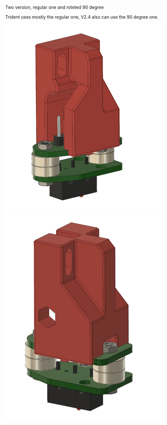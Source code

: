 
Two version, regular one and roteted 90 degree

Trident uses mostly the regular one, V2.4 also can use the 90 degree one.


![PIC](../Images/PIC_3.png)
![PIC](../Images/PIC4.png)
